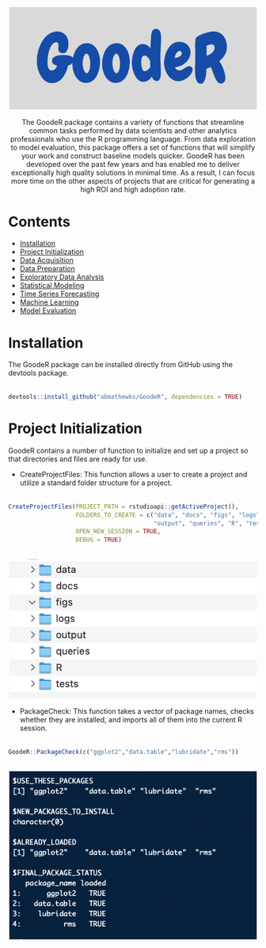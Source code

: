 
<p align = "center">
  <img width = "500" src = "https://github.com/abmathewks/GoodeR/blob/main/images/Logo.png">
</p>

<p align = "center">
  The GoodeR package contains a variety of functions that streamline common tasks performed by data scientists and
  other analytics professionals who use the R programming language. From data exploration to model evaluation, this 
  package offers a set of functions that will simplify your work and construct baseline models quicker. GoodeR has 
  been developed over the past few years and has enabled me to deliver exceptionally high quality solutions in minimal 
  time. As a result, I can focus more time on the other aspects of projects that are critical for generating a high ROI 
  and high adoption rate.
</p>


# Contents

- [Installation](#installation)
- [Project Initialization](#project-initialization)
- [Data Acquisition](#data-acquisition)
- [Data Preparation](#data-preparation)
- [Exploratory Data Analysis](#exploratory-data-analysis)
- [Statistical Modeling](#statistical-modeling)
- [Time Series Forecasting](#time-series-forecasting)
- [Machine Learning](#machine-learning)
- [Model Evaluation](#model-evaluation)


# Installation

The GoodeR package can be installed directly from GitHub using the devtools package. 

```r

devtools::install_github("abmathewks/GoodeR", dependencies = TRUE)

```

# Project Initialization

GoodeR contains a number of function to initialize and set up a project so that directories and files are ready for use.

- CreateProjectFiles: This function allows a user to create a project and utilize a standard folder structure for a project.

```r

CreateProjectFiles(PROJECT_PATH = rstudioapi::getActiveProject(),
                   FOLDERS_TO_CREATE = c("data", "docs", "figs", "logs",
                                         "output", "queries", "R", "tests"),
                   OPEN_NEW_SESSION = TRUE,
                   DEBUG = TRUE)
                               
```

<p align = "center">
  <img width = "500" src = "https://github.com/abmathewks/GoodeR/blob/main/images/FolderStructure.png">
</p>

- PackageCheck: This function takes a vector of package names, checks whether they are installed, and imports all of them into the current R session.

```r

GoodeR::PackageCheck(c("ggplot2","data.table","lubridate","rms"))
                         
```                         

<p align = "center">
  <img width = "500" src = "https://github.com/abmathewks/GoodeR/blob/main/images/PackageCheck.png">
</p>






